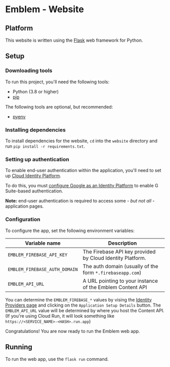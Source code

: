 # Emblem - Website

## Platform
This website is written using the
[Flask](https://flask.palletsprojects.com/en/2.0.x/) web framework for Python.

## Setup

### Downloading tools
To run this project, you'll need the following tools:

* Python (3.8 or higher)
* [pip](https://pypi.org/project/pip/)

The following tools are optional, but recommended:

* [pyenv](https://github.com/pyenv/pyenv)

### Installing dependencies
To install dependencies for the website, `cd` into the `website` directory and
run `pip install -r requirements.txt`.

### Setting up authentication
To enable end-user authentication within the application, you'll need to set up
[Cloud Identity Platform](https://cloud.google.com/identity-platform).

To do this, you must [configure Google as an Identity Platform](https://cloud.google.com/identity-platform/docs/web/google#configuring_as_a_provider) to enable G Suite-based authentication.

**Note:** end-user authentication is required to access
some - _but not all_ - application pages.

### Configuration
To configure the app, set the following environment variables:

| **Variable name**             | **Description**                                           |
| ----------------------------- | --------------------------------------------------------- |
| `EMBLEM_FIREBASE_API_KEY`     | The Firebase API key provided by Cloud Identity Platform. |
| `EMBLEM_FIREBASE_AUTH_DOMAIN` | The auth domain (usually of the form `*.firebaseapp.com`) |
| `EMBLEM_API_URL`              | A URL pointing to your instance of the Emblem Content API |

You can determine the `EMBLEM_FIREBASE_*` values by vising the
[Identity Providers page](https://console.cloud.google.com/customer-identity/providers) and clicking on the `Application Setup Details` button. The `EMBLEM_API_URL` value will be determined
by where you host the Content API. (If you're using Cloud Run, it will look something like `https://<SERVICE_NAME>-<HASH>.run.app`)

Congratulations! You are now ready to run the Emblem web app.

## Running
To run the web app, use the `flask run` command.
